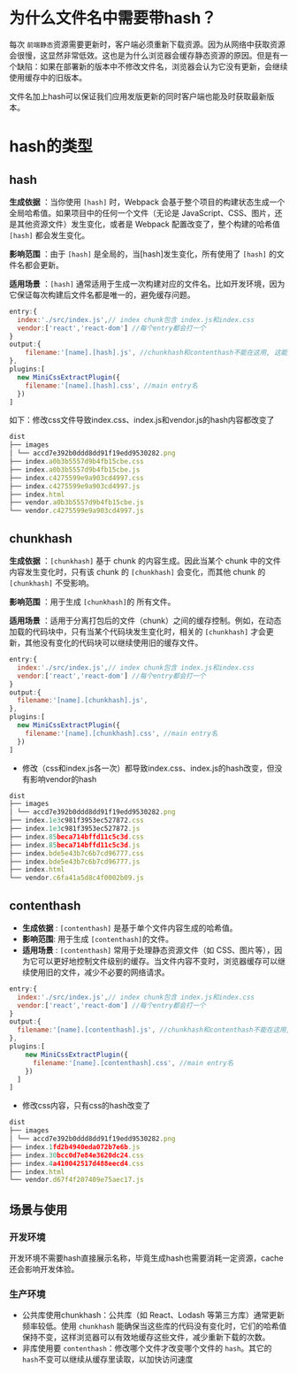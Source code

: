 # 为什么文件名中需要带hash？

每次 `前端静态`资源需要更新时，客户端必须重新下载资源。因为从网络中获取资源会很慢，这显然非常低效。这也是为什么浏览器会缓存静态资源的原因。但是有一个缺陷：如果在部署新的版本中不修改文件名，浏览器会认为它没有更新，会继续使用缓存中的旧版本。

文件名加上hash可以保证我们应用发版更新的同时客户端也能及时获取最新版本。

# hash的类型

## hash

**生成依据** ：当你使用 `[hash]` 时，Webpack 会基于整个项目的构建状态生成一个全局哈希值。如果项目中的任何一个文件（无论是 JavaScript、CSS、图片，还是其他资源文件）发生变化，或者是 Webpack 配置改变了，整个构建的哈希值 `[hash]` 都会发生变化。

**影响范围** ：由于 `[hash]` 是全局的，当[hash]发生变化，所有使用了 `[hash]` 的文件名都会更新。

**适用场景** ：`[hash]` 通常适用于生成一次构建对应的文件名。比如开发环境，因为它保证每次构建后文件名都是唯一的，避免缓存问题。

```javascript
entry:{
  index:'./src/index.js',// index chunk包含 index.js和index.css
  vendor:['react','react-dom'] //每个entry都会打一个
}
output:{
	filename:'[name].[hash].js', //chunkhash和contenthash不能在这用, 这能用hash
},
plugins:[
  new MiniCssExtractPlugin({
    filename:'[name].[hash].css', //main entry名
  })
]

```

如下：修改css文件导致index.css、index.js和vendor.js的hash内容都改变了

```javascript
dist
├── images
│ └── accd7e392b0ddd8dd91f19edd9530282.png
├── index.a0b3b5557d9b4fb15cbe.css
├── index.a0b3b5557d9b4fb15cbe.js
├── index.c4275599e9a903cd4997.css
├── index.c4275599e9a903cd4997.js
├── index.html
├── vendor.a0b3b5557d9b4fb15cbe.js
└── vendor.c4275599e9a903cd4997.js
```

## chunkhash

**生成依据** ：`[chunkhash]` 基于 chunk 的内容生成。因此当某个 chunk 中的文件内容发生变化时，只有该 chunk 的 `[chunkhash]` 会变化，而其他 chunk 的 `[chunkhash]` 不受影响。

**影响范围** ：用于生成 `[chunkhash]`的 所有文件。

**适用场景** ：适用于分离打包后的文件（chunk）之间的缓存控制。例如，在动态加载的代码块中，只有当某个代码块发生变化时，相关的 `[chunkhash]` 才会更新，其他没有变化的代码块可以继续使用旧的缓存文件。

```javascript
entry:{
  index:'./src/index.js',// index chunk包含 index.js和index.css
  vendor:['react','react-dom'] //每个entry都会打一个
}
output:{
  filename:'[name].[chunkhash].js', 
},
plugins:[
  new MiniCssExtractPlugin({
    filename:'[name].[chunkhash].css', //main entry名
  })
]

```

- 修改（css和index.js各一次）都导致index.css、index.js的hash改变，但没有影响vendor的hash

```javascript
dist
├── images
│ └── accd7e392b0ddd8dd91f19edd9530282.png
├── index.1e3c981f3953ec527872.css
├── index.1e3c981f3953ec527872.js
├── index.85beca714bffd11c5c3d.css
├── index.85beca714bffd11c5c3d.js
├── index.bde5e43b7c6b7cd96777.css
├── index.bde5e43b7c6b7cd96777.js
├── index.html
└── vendor.c6fa41a5d8c4f0002b09.js
```

## contenthash

* **生成依据** : `[contenthash]` 是基于单个文件内容生成的哈希值。
* **影响范围**: 用于生成 `[contenthash]`的文件。
* **适用场景** : `[contenthash]` 常用于处理静态资源文件（如 CSS、图片等），因为它可以更好地控制文件级别的缓存。当文件内容不变时，浏览器缓存可以继续使用旧的文件，减少不必要的网络请求。

```javascript
entry:{
  index:'./src/index.js',// index chunk包含 index.js和index.css
  vendor:['react','react-dom'] //每个entry都会打一个
}
output:{
  filename:'[name].[contenthash].js', //chunkhash和contenthash不能在这用, 这能用hash
},
plugins:[
    new MiniCssExtractPlugin({
      filename:'[name].[contenthash].css', //main entry名
    })
  ]
]
```

- 修改css内容，只有css的hash改变了

```javascript
dist
├── images
│ └── accd7e392b0ddd8dd91f19edd9530282.png
├── index.1fd2b4940eda072b7e6b.js
├── index.30bcc0d7e84e3620dc24.css
├── index.4a410042517d488eecd4.css
├── index.html
└── vendor.d67f4f207409e75aec17.js
```

## 场景与使用

### 开发环境

开发环境不需要hash直接展示名称，毕竟生成hash也需要消耗一定资源，cache还会影响开发体验。

### 生产环境

- 公共库使用chunkhash：公共库（如 React、Lodash 等第三方库）通常更新频率较低。使用 `chunkhash` 能确保当这些库的代码没有变化时，它们的哈希值保持不变，这样浏览器可以有效地缓存这些文件，减少重新下载的次数。
- 非库使用要 `contenthash`：修改哪个文件才改变哪个文件的 `hash`。其它的 `hash`不变可以继续从缓存里读取，以加快访问速度
